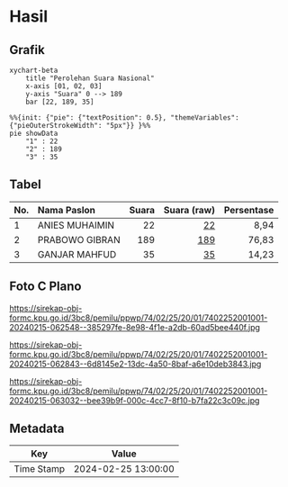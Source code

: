 # Hasil

## Grafik

```mermaid
xychart-beta
    title "Perolehan Suara Nasional"
    x-axis [01, 02, 03]
    y-axis "Suara" 0 --> 189
    bar [22, 189, 35]
```

```mermaid
%%{init: {"pie": {"textPosition": 0.5}, "themeVariables": {"pieOuterStrokeWidth": "5px"}} }%%
pie showData
    "1" : 22
    "2" : 189
    "3" : 35
```

## Tabel

| No. | Nama Paslon    | Suara | Suara (raw) | Persentase |
|:--- |:-------------- | -----:| -----------:| ----------:|
| 1   | ANIES MUHAIMIN | 22    | [22][p-1]   | 8,94       |
| 2   | PRABOWO GIBRAN | 189   | [189][p-2]  | 76,83      |
| 3   | GANJAR MAHFUD  | 35    | [35][p-3]   | 14,23      |


[p-1]: https://github.com/gigit-pemilu/pemilu-2024/blob/main/pilpres/hitung-suara/sub/74-sulawesi-tenggara/sub/02-konawe/sub/25-meluhu/sub/2001-woerahi/sub/001-tps/sub/paslon-1.txt
[p-2]: https://github.com/gigit-pemilu/pemilu-2024/blob/main/pilpres/hitung-suara/sub/74-sulawesi-tenggara/sub/02-konawe/sub/25-meluhu/sub/2001-woerahi/sub/001-tps/sub/paslon-2.txt
[p-3]: https://github.com/gigit-pemilu/pemilu-2024/blob/main/pilpres/hitung-suara/sub/74-sulawesi-tenggara/sub/02-konawe/sub/25-meluhu/sub/2001-woerahi/sub/001-tps/sub/paslon-3.txt

## Foto C Plano

https://sirekap-obj-formc.kpu.go.id/3bc8/pemilu/ppwp/74/02/25/20/01/7402252001001-20240215-062548--385297fe-8e98-4f1e-a2db-60ad5bee440f.jpg

https://sirekap-obj-formc.kpu.go.id/3bc8/pemilu/ppwp/74/02/25/20/01/7402252001001-20240215-062843--6d8145e2-13dc-4a50-8baf-a6e10deb3843.jpg

https://sirekap-obj-formc.kpu.go.id/3bc8/pemilu/ppwp/74/02/25/20/01/7402252001001-20240215-063032--bee39b9f-000c-4cc7-8f10-b7fa22c3c09c.jpg


## Metadata

| Key        | Value               |
| ---------- | ------------------- |
| Time Stamp | 2024-02-25 13:00:00 |



